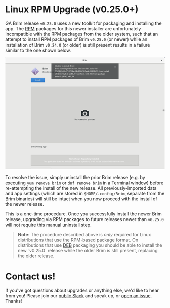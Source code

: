 # Linux RPM Upgrade (v0.25.0+)

GA Brim release `v0.25.0` uses a new toolkit for packaging and installing the
app. The [RPM](https://en.wikipedia.org/wiki/RPM_Package_Manager) packages
for this newer installer are unfortunately incompatible with the RPM packages
from the older system, such that an attempt to install RPM packages of Brim
`v0.25.0` (or newer) while an installation of Brim `v0.24.0` (or older) is
still present results in a failure similar to the one shown below.

![RPM unable to install](media/RPM-unable-to-install.png)

To resolve the issue, simply uninstall the prior Brim release (e.g. by
executing `yum remove brim` or `dnf remove brim` in a Terminal window) before
re-attempting the install of the new release. All previously-imported data and
app settings (which are stored in `$HOME/.config/Brim`, separate from the
Brim binaries) will still be intact when you now proceed with the install of
the newer release.

This is a one-time procedure. Once you successfully install the newer Brim
release, upgrading via RPM packages to future releases newer than `v0.25.0`
will not require this manual uninstall step.

> **Note:** The procedure described above is _only_ required for Linux
> distributions that use the RPM-based package format. On distributions that
> use [DEB](https://en.wikipedia.org/wiki/Deb_(file_format)) packaging you
> should be able to install the new `v0.25.0` release while the older Brim is
> still present, replacing the older release.

# Contact us!

If you've got questions about upgrades or anything else, we'd like to hear
from you! Please join our [public Slack](https://www.brimsecurity.com/join-slack/)
and speak up, or [open an issue](https://github.com/brimdata/brim/wiki/Troubleshooting#opening-an-issue). Thanks!
